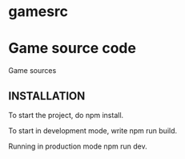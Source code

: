 # gamesrc
Game  source code
=============================

Game sources

INSTALLATION
------------

To start the project, do npm install.

To start in development mode, write npm run build.

Running in production mode npm run dev.




